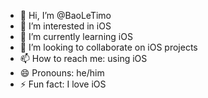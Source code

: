 - 👋 Hi, I’m @BaoLeTimo
- 👀 I’m interested in iOS
- 🌱 I’m currently learning iOS
- 💞️ I’m looking to collaborate on iOS projects
- 📫 How to reach me: using iOS
- 😄 Pronouns: he/him
- ⚡ Fun fact: I love iOS

<!---
BaoLeTimo/BaoLeTimo is a ✨ special ✨ repository because its `README.md` (this file) appears on your GitHub profile.
You can click the Preview link to take a look at your changes.
--->
